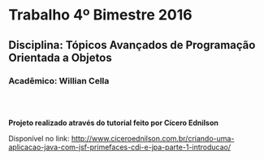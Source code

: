 <h1>Trabalho 4º Bimestre 2016</h1>
<h2>Disciplina: <b>Tópicos Avançados de Programação Orientada a Objetos</b></h2?>
<h3>Acadêmico: <b>Willian Cella</b></h3>
<br>
<br>

<b>Projeto realizado através do tutorial feito por Cícero Ednilson</b>

Disponível no link: http://www.ciceroednilson.com.br/criando-uma-aplicacao-java-com-jsf-primefaces-cdi-e-jpa-parte-1-introducao/